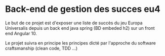 # Back-end de gestion des succes eu4

Le but de ce projet est d'exposer une liste de succès du jeu Europa Universalis depuis un back end java spring (BD embeded h2) sur un front end Angular 10.

Le projet suivra en principe les principes dicté par l'approche du software craftsmanship (clean code, TDD ...)
